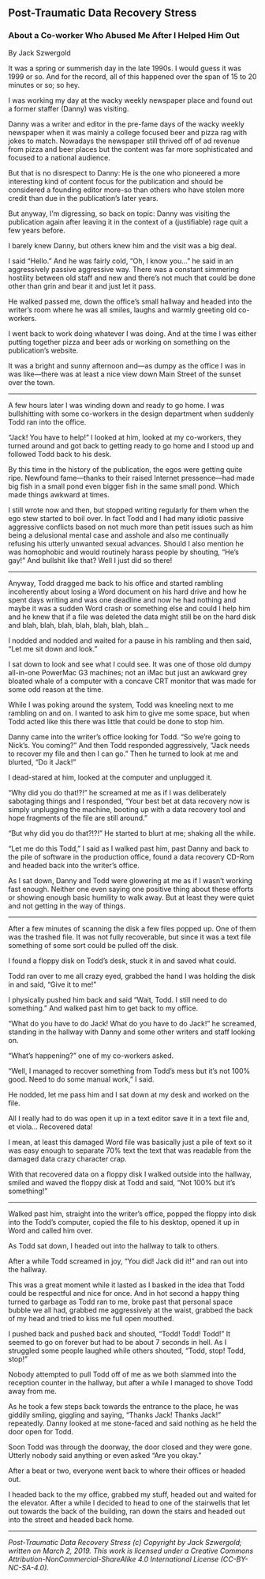 ## Post-Traumatic Data Recovery Stress
### About a Co-worker Who Abused Me After I Helped Him Out

By Jack Szwergold

It was a spring or summerish day in the late 1990s. I would guess it was 1999 or so. And for the record, all of this happened over the span of 15 to 20 minutes or so; so hey.

I was working my day at the wacky weekly newspaper place and found out a former staffer (Danny) was visiting.

Danny was a writer and editor in the pre-fame days of the wacky weekly newspaper when it was mainly a college focused beer and pizza rag with jokes to match. Nowadays the newspaper still thrived off of ad revenue from pizza and beer places but the content was far more sophisticated and focused to a national audience.

But that is no disrespect to Danny: He is the one who pioneered a more interesting kind of content focus for the publication and should be considered a founding editor more-so than others who have stolen more credit than due in the publication’s later years.

But anyway, I’m digressing, so back on topic: Danny was visiting the publication again after leaving it in the context of a (justifiable) rage quit a few years before.

I barely knew Danny, but others knew him and the visit was a big deal.

I said “Hello.” And he was fairly cold, “Oh, I know you…” he said in an aggressively passive aggressive way. There was a constant simmering hostility between old staff and new and there’s not much that could be done other than grin and bear it and just let it pass.

He walked passed me, down the office’s small hallway and headed into the writer’s room where he was all smiles, laughs and warmly greeting old co-workers.

I went back to work doing whatever I was doing. And at the time I was either putting together pizza and beer ads or working on something on the publication’s website.

It was a bright and sunny afternoon and—as dumpy as the office I was in was like—there was at least a nice view down Main Street of the sunset over the town.

***

A few hours later I was winding down and ready to go home. I was bullshitting with some co-workers in the design department when suddenly Todd ran into the office.

“Jack! You have to help!” I looked at him, looked at my co-workers, they turned around and got back to getting ready to go home and I stood up and followed Todd back to his desk.

By this time in the history of the publication, the egos were getting quite ripe. Newfound fame—thanks to their raised Internet pressence—had made big fish in a small pond even bigger fish in the same small pond. Which made things awkward at times.

I still wrote now and then, but stopped writing regularly for them when the ego stew started to boil over. In fact Todd and I had many idiotic passive aggressive conflicts based on not much more than petit issues such as him being a delusional mental case and asshole and also me continually refusing his utterly unwanted sexual advances. Should I also mention he was homophobic and would routinely harass people by shouting, “He’s gay!” And bullshit like that? Well I just did so there!

***

Anyway, Todd dragged me back to his office and started rambling incoherently about losing a Word document on his hard drive and how he spent days writing and was one deadline and now he had nothing and maybe it was a sudden Word crash or something else and could I help him and he knew that if a file was deleted the data might still be on the hard disk and blah, blah, blah, blah, blah, blah, blah…

I nodded and nodded and waited for a pause in his rambling and then said, “Let me sit down and look.”

I sat down to look and see what I could see. It was one of those old dumpy all-in-one PowerMac G3 machines; not an iMac but just an awkward grey bloated whale of a computer with a concave CRT monitor that was made for some odd reason at the time.

While I was poking around the system, Todd was kneeling next to me rambling on and on. I wanted to ask him to give me some space, but when Todd acted like this there was little that could be done to stop him.

Danny came into the writer’s office looking for Todd. “So we’re going to Nick’s. You coming?” And then Todd responded aggressively, “Jack needs to recover my file and then I can go.” Then he turned to look at me and blurted, “Do it Jack!”

I dead-stared at him, looked at the computer and unplugged it.

“Why did you do that!?!” he screamed at me as if I was deliberately sabotaging things and I responded, “Your best bet at data recovery now is simply unplugging the machine, booting up with a data recovery tool and hope fragments of the file are still around.”

“But why did you do that?!?!” He started to blurt at me; shaking all the while.

“Let me do this Todd,” I said as I walked past him, past Danny and back to the pile of software in the production office, found a data recovery CD-Rom and headed back into the writer’s office.

As I sat down, Danny and Todd were glowering at me as if I wasn’t working fast enough. Neither one even saying one positive thing about these efforts or showing enough basic humility to walk away. But at least they were quiet and not getting in the way of things.

***

After a few minutes of scanning the disk a few files popped up. One of them was the trashed file. It was not fully recoverable, but since it was a text file something of some sort could be pulled off the disk.

I found a floppy disk on Todd’s desk, stuck it in and saved what could.

Todd ran over to me all crazy eyed, grabbed the hand I was holding the disk in and said, “Give it to me!”

I physically pushed him back and said “Wait, Todd. I still need to do something.” And walked past him to get back to my office.

“What do you have to do Jack! What do you have to do Jack!” he screamed, standing in the hallway with Danny and some other writers and staff looking on.

“What’s happening?” one of my co-workers asked.

“Well, I managed to recover something from Todd’s mess but it’s not 100% good. Need to do some manual work,” I said.

He nodded, let me pass him and I sat down at my desk and worked on the file.

All I really had to do was open it up in a text editor save it in a text file and, et viola… Recovered data!

I mean, at least this damaged Word file was basically just a pile of text so it was easy enough to separate 70% text the text that was readable from the damaged data crazy character crap.

With that recovered data on a floppy disk I walked outside into the hallway, smiled and waved the floppy disk at Todd and said, “Not 100% but it’s something!”

***

Walked past him, straight into the writer’s office, popped the floppy into disk into the Todd’s computer, copied the file to his desktop, opened it up in Word and called him over.

As Todd sat down, I headed out into the hallway to talk to others.

After a while Todd screamed in joy, “You did! Jack did it!” and ran out into the hallway.

This was a great moment while it lasted as I basked in the idea that Todd could be respectful and nice for once. And in hot second a happy thing turned to garbage as Todd ran to me, broke past that personal space bubble we all had, grabbed me aggressively at the waist, grabbed the back of my head and tried to kiss me full open mouthed.

I pushed back and pushed back and shouted, “Todd! Todd! Todd!” It seemed to go on forever but had to be about 7 seconds in hell. As I struggled some people laughed while others shouted, “Todd, stop! Todd, stop!”

Nobody attempted to pull Todd off of me as we both slammed into the reception counter in the hallway, but after a while I managed to shove Todd away from me.

As he took a few steps back towards the entrance to the place, he was giddily smiling, giggling and saying, “Thanks Jack! Thanks Jack!” repeatedly. Danny looked at me stone-faced and said nothing as he held the door open for Todd.

Soon Todd was through the doorway, the door closed and they were gone. Utterly nobody said anything or even asked “Are you okay.”

After a beat or two, everyone went back to where their offices or headed out.

I headed back to the my office, grabbed my stuff, headed out and waited for the elevator. After a while I decided to head to one of the stairwells that let out towards the back of the building, ran down the stairs and headed out into the street and headed back home.

***

*Post-Traumatic Data Recovery Stress (c) Copyright by Jack Szwergold; written on March 2, 2019. This work is licensed under a Creative Commons Attribution-NonCommercial-ShareAlike 4.0 International License (CC-BY-NC-SA-4.0).*